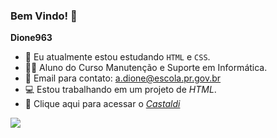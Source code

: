 ### Bem Vindo! 👋


**Dione963**

- 🔭 Eu atualmente estou estudando `HTML` e `CSS`.
- 👨‍🎓 Aluno do Curso Manutenção e Suporte em Informática.
- 📧 Email para contato: a.dione@escola.pr.gov.br
- 💻 Estou trabalhando em um projeto de _HTML_.
- 🏫 Clique aqui para acessar o _[Castaldi](https://web.facebook.com/ceepcastaldi/?locale=pt_BR&_rdc=1&_rdr)_
  
![](https://media.tenor.com/60s1c6i6PpYAAAAC/wearelegend.gif)

